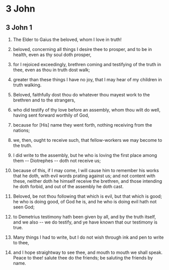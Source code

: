# 3 John

## 3 John 1

1. The Elder to Gaius the beloved, whom I love in truth!

2. beloved, concerning all things I desire thee to prosper, and  to be in health, even as thy soul doth prosper,

3. for I rejoiced exceedingly, brethren coming and testifying  of the truth in thee, even as thou in truth dost walk;

4. greater than these things I have no joy, that I may hear of  my children in truth walking.

5. Beloved, faithfully dost thou do whatever thou mayest work  to the brethren and to the strangers,

6. who did testify of thy love before an assembly, whom thou  wilt do well, having sent forward worthily of God,

7. because for [His] name they went forth, nothing receiving  from the nations;

8. we, then, ought to receive such, that fellow-workers we may  become to the truth.

9. I did write to the assembly, but he who is loving the first  place among them -- Diotrephes -- doth not receive us;

10. because of this, if I may come, I will cause him to  remember his works that he doth, with evil words prating  against us; and not content with these, neither doth he  himself receive the brethren, and those intending he doth   forbid, and out of the assembly he doth cast.

11. Beloved, be not thou following that which is evil, but that  which is good; he who is doing good, of God he is, and he who  is doing evil hath not seen God;

12. to Demetrius testimony hath been given by all, and by the  truth itself, and we also -- we do testify, and ye have known  that our testimony is true.

13. Many things I had to write, but I do not wish through ink  and pen to write to thee,

14. and I hope straightway to see thee, and mouth to mouth we  shall speak. Peace to thee! salute thee do the friends; be  saluting the friends by name.

